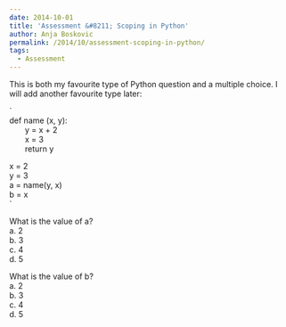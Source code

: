 ```yaml
---
date: 2014-10-01
title: 'Assessment &#8211; Scoping in Python'
author: Anja Boskovic
permalink: /2014/10/assessment-scoping-in-python/
tags:
  - Assessment
---
```

This is both my favourite type of Python question and a multiple choice. I will add another favourite type later:

`<br />
def name (x, y):<br />
&emsp;&emsp;y = x + 2<br />
&emsp;&emsp;x = 3<br />
&emsp;&emsp;return y</p>
<p>x = 2<br />
y = 3<br />
a = name(y, x)<br />
b = x<br />
`

What is the value of a?  
a. 2  
b. 3  
c. 4  
d. 5

What is the value of b?  
a. 2  
b. 3  
c. 4  
d. 5
